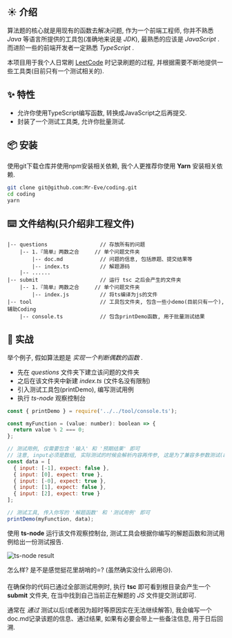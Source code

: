 ## ☀️ 介绍

算法题的核心就是用现有的函数去解决问题, 作为一个前端工程师, 你并不熟悉 *Java* 等语言所提供的工具包(准确地来说是 *JDK*), 最熟悉的应该是 *JavaScript* . 而进阶一些的前端开发者一定熟悉 *TypeScript* .

本项目用于我个人日常刷 [LeetCode](https://leetcode-cn.com/) 时记录刷题的过程, 并根据需要不断地提供一些工具类(目前只有一个测试相关的).


## ✨ 特性

- 允许你使用TypeScript编写函数, 转换成JavaScript之后再提交.
- 封装了一个测试工具类, 允许你批量测试.


## 📦 安装

使用git下载仓库并使用npm安装相关依赖, 我个人更推荐你使用 **Yarn** 安装相关依赖.

```bash
git clone git@github.com:Mr-Eve/coding.git
cd coding
yarn
```
## ⌨️ 文件结构(只介绍非工程文件)

    |-- questions                 // 存放所有的问题
        |-- 1.『简单』两数之合     // 单个问题文件夹
            |-- doc.md            // 问题的信息, 包括原题、提交结果等
            |-- index.ts          // 解题源码
        |-- ......
    |-- submit                    // 运行 tsc 之后会产生的文件夹
        |-- 1.『简单』两数之合     // 单个问题文件夹
            |-- index.js          // 将ts编译为js的文件
    |-- tool                      // 工具包文件夹, 包含一些小demo(目前只有一个), 辅助Coding
        |-- console.ts            // 包含printDemo函数, 用于批量测试结果


## 🔨 实战

举个例子, 假如算法题是 *实现一个判断偶数的函数* .
- 先在 *questions* 文件夹下建立该问题的文件夹
- 之后在该文件夹中新建 *index.ts* (文件名没有限制)
- 引入测试工具包(printDemo), 编写测试用例
- 执行 *ts-node* 观察控制台

```javascript
const { printDemo } = require('../../tool/console.ts');

const myFunction = (value: number): boolean => {
  return value % 2 === 0;
};

// 测试用例, 仅需要包含 '输入' 和 '预期结果' 即可
// 注意, input必须是数组, 实际测试的时候会解析内容再传参, 这是为了兼容多参数测试(arg1, arg2...)
const data = [
  { input: [-1], expect: false },
  { input: [0], expect: true },
  { input: [-0], expect: true },
  { input: [1], expect: false },
  { input: [2], expect: true }
];

// 测试工具, 传入你写的 '解题函数' 和 '测试用例' 即可
printDemo(myFunction, data);
```

使用 **ts-node** 运行该文件观察控制台, 测试工具会根据你编写的解题函数和测试用例给出一份测试报告. 

![ts-node result](https://file.qingflow.com/uploads/file/24e3aece-3710-49ec-9f10-3a207f3c98e3.png)

怎么样? 是不是感觉挺花里胡哨的⭐? (虽然确实没什么卵用😥). 

在确保你的代码已通过全部测试用例时, 执行 **tsc** 即可看到根目录会产生一个 **submit** 文件夹, 在当中找到自己当前正在解题的 *JS* 文件提交测试即可. 

通常在 *通过* 测试以后(或者因为超时等原因实在无法继续解答), 我会编写一个doc.md记录该题的信息、通过结果, 如果有必要会带上一些备注信息, 用于日后回溯. 
